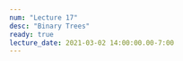 ```yaml
---
num: "Lecture 17"
desc: "Binary Trees"
ready: true
lecture_date: 2021-03-02 14:00:00.00-7:00
---
```

